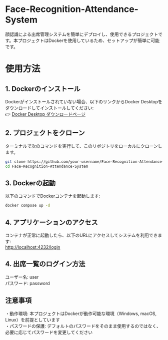 # Face-Recognition-Attendance-System

顔認識による出席管理システムを簡単にデプロイし、使用できるプロジェクトです。本プロジェクトはDockerを使用しているため、セットアップが簡単に可能です。

# 使用方法

## 1. Dockerのインストール
Dockerがインストールされていない場合、以下のリンクからDocker Desktopをダウンロードしてインストールしてください:  
👉 [Docker Desktop ダウンロードページ](https://www.docker.com/ja-jp/products/docker-desktop/)

## 2. プロジェクトをクローン
ターミナルで次のコマンドを実行して、このリポジトリをローカルにクローンします。  
```bash
git clone https://github.com/your-username/Face-Recognition-Attendance-System.git
cd Face-Recognition-Attendance-System
```

## 3. Dockerの起動
以下のコマンドでDockerコンテナを起動します:
```bash
docker compose up -d
```
## 4. アプリケーションのアクセス
コンテナが正常に起動したら、以下のURLにアクセスしてシステムを利用できます:  
[http://localhost:4232/login](http://localhost:4232/login)

## 4. 出席一覧のログイン方法
ユーザー名: user  
パスワード: password

## 注意事項
・動作環境: 本プロジェクトはDockerが動作可能な環境（Windows, macOS, Linux）を前提としています  
・パスワードの保護: デフォルトのパスワードをそのまま使用するのではなく、必要に応じてパスワードを変更してください
